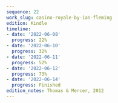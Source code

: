 ```yaml
---
sequence: 22
work_slug: casino-royale-by-ian-fleming
edition: Kindle
timeline:
- date: '2022-06-08'
  progress: 22%
- date: '2022-06-10'
  progress: 32%
- date: '2022-06-11'
  progress: 52%
- date: '2022-06-12'
  progress: 73%
- date: '2022-06-14'
  progress: Finished
edition_notes: Thomas & Mercer, 2012
---
```


